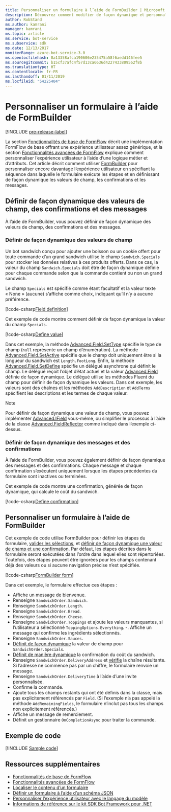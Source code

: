 ```yaml
---
title: Personnaliser un formulaire à l’aide de FormBuilder | Microsoft Docs
description: Découvrez comment modifier de façon dynamique et personnaliser le flux de conversation et le contenu à l’aide de FormBuilder pour le kit SDK Bot Framework pour .NET.
author: RobStand
ms.author: kamrani
manager: kamrani
ms.topic: article
ms.service: bot-service
ms.subservice: sdk
ms.date: 12/13/2017
monikerRange: azure-bot-service-3.0
ms.openlocfilehash: 8a13358afca190606e235475a58f6aedd146fee5
ms.sourcegitcommit: b15cf37afc4f57d13ca6636d4227433809562f8b
ms.translationtype: HT
ms.contentlocale: fr-FR
ms.lasthandoff: 01/11/2019
ms.locfileid: "54225404"
---
```

# <a name="customize-a-form-using-formbuilder"></a>Personnaliser un formulaire à l’aide de FormBuilder

[!INCLUDE [pre-release-label](../includes/pre-release-label-v3.md)]

La section [Fonctionnalités de base de FormFlow](bot-builder-dotnet-formflow.md) décrit une implémentation FormFlow de base offrant une expérience utilisateur assez générique, et la section [Fonctionnalités avancées de FormFlow](bot-builder-dotnet-formflow-advanced.md) explique comment personnaliser l’expérience utilisateur à l’aide d’une logique métier et d’attributs. Cet article décrit comment utiliser [FormBuilder][formBuilder] pour personnaliser encore davantage l’expérience utilisateur en spécifiant la séquence dans laquelle le formulaire exécute les étapes et en définissant de façon dynamique les valeurs de champ, les confirmations et les messages. 

## <a name="dynamically-define-field-values-confirmations-and-messages"></a>Définir de façon dynamique des valeurs de champ, des confirmations et des messages

À l’aide de FormBuilder, vous pouvez définir de façon dynamique des valeurs de champ, des confirmations et des messages.

### <a name="dynamically-define-field-values"></a>Définir de façon dynamique des valeurs de champ 

Un bot sandwich conçu pour ajouter une boisson ou un cookie offert pour toute commande d’un grand sandwich utilise le champ `Sandwich.Specials` pour stocker les données relatives à ces produits offerts. Dans ce cas, la valeur du champ `Sandwich.Specials` doit être de façon dynamique définie pour chaque commande selon que la commande contient ou non un grand sandwich. 

Le champ `Specials` est spécifié comme étant facultatif et la valeur texte « None » (aucune) s’affiche comme choix, indiquant qu’il n’y a aucune préférence.

[!code-csharp[Field definition](../includes/code/dotnet-formflow-formbuilder.cs#fieldDefinition)]

Cet exemple de code montre comment définir de façon dynamique la valeur du champ `Specials`. 

[!code-csharp[Define value](../includes/code/dotnet-formflow-formbuilder.cs#defineValue)]

Dans cet exemple, la méthode [Advanced.Field.SetType][setType] spécifie le type de champ (`null` représente un champ d’énumération). La méthode [Advanced.Field.SetActive][setActive] spécifie que le champ doit uniquement être si la longueur du sandwich est `Length.FootLong`. Enfin, la méthode [Advanced.Field.SetDefine][setDefine] spécifie un délégué asynchrone qui définit le champ. Le délégué reçoit l’objet d’état actuel et la valeur [Advanced.Field][field] définie de façon dynamique. Le délégué utilise les méthodes Fluent du champ pour définir de façon dynamique les valeurs. Dans cet exemple, les valeurs sont des chaînes et les méthodes `AddDescription` et `AddTerms` spécifient les descriptions et les termes de chaque valeur.

> [!NOTE]
> Pour définir de façon dynamique une valeur de champ, vous pouvez implémenter [Advanced.IField][iField] vous-même, ou simplifier le processus à l’aide de la classe [Advanced.FieldReflector][FieldReflector] comme indiqué dans l’exemple ci-dessus. 

### <a name="dynamically-define-messages-and-confirmations"></a>Définir de façon dynamique des messages et des confirmations

À l’aide de FormBuilder, vous pouvez également définir de façon dynamique des messages et des confirmations. Chaque message et chaque confirmation s’exécutent uniquement lorsque les étapes précédentes du formulaire sont inactives ou terminées. 

Cet exemple de code montre une confirmation, générée de façon dynamique, qui calcule le coût du sandwich. 

[!code-csharp[Define confirmation](../includes/code/dotnet-formflow-formbuilder.cs#defineConfirmation)]

## <a name="customize-a-form-using-formbuilder"></a>Personnaliser un formulaire à l’aide de FormBuilder

Cet exemple de code utilise FormBuilder pour définir les étapes du formulaire, [valider les sélections](bot-builder-dotnet-formflow-advanced.md#add-business-logic), et [définir de façon dynamique une valeur de champ et une confirmation](#dynamically-define-field-values-confirmations-and-messages). Par défaut, les étapes décrites dans le formulaire seront exécutées dans l’ordre dans lequel elles sont répertoriées. Toutefois, des étapes peuvent être ignorées pour les champs contenant déjà des valeurs ou si aucune navigation précise n’est spécifiée. 

[!code-csharp[FormBuilder form](../includes/code/dotnet-formflow-formbuilder.cs#formBuilderForm)]

Dans cet exemple, le formulaire effectue ces étapes :

- Affiche un message de bienvenue. 
- Renseigne `SandwichOrder.Sandwich`. 
- Renseigne `SandwichOrder.Length`. 
- Renseigne `SandwichOrder.Bread`. 
- Renseigne `SandwichOrder.Cheese`. 
- Renseigne `SandwichOrder.Toppings` et ajoute les valeurs manquantes, si l’utilisateur a sélectionné `ToppingOptions.Everything`. -. Affiche un message qui confirme les ingrédients sélectionnés. 
- Renseigne `SandwichOrder.Sauces`. 
- [Définit de façon dynamique](#dynamically-define-field-values) la valeur de champ pour `SandwichOrder.Specials`. 
- [Définit de manière dynamique](#dynamically-define-messages-and-confirmations) la confirmation du coût du sandwich. 
- Renseigne `SandwichOrder.DeliveryAddress` et [vérifie](bot-builder-dotnet-formflow-advanced.md#add-business-logic) la chaîne résultante. Si l’adresse ne commence pas par un chiffre, le formulaire renvoie un message. 
- Renseigne `SandwichOrder.DeliveryTime` à l’aide d’une invite personnalisée. 
- Confirme la commande. 
- Ajoute tous les champs restants qui ont été définis dans la classe, mais pas explicitement référencés par `Field`. (Si l’exemple n’a pas appelé la méthode `AddRemainingFields`, le formulaire n’inclut pas tous les champs non explicitement référencés.) 
- Affiche un message de remerciement. 
- Définit un gestionnaire `OnCompletionAsync` pour traiter la commande. 

## <a name="sample-code"></a>Exemple de code

[!INCLUDE [Sample code](../includes/snippet-dotnet-formflow-samples.md)]

## <a name="additional-resources"></a>Ressources supplémentaires

- [Fonctionnalités de base de FormFlow](bot-builder-dotnet-formflow.md)
- [Fonctionnalités avancées de FormFlow](bot-builder-dotnet-formflow-advanced.md)
- [Localiser le contenu d’un formulaire](bot-builder-dotnet-formflow-localize.md)
- [Définir un formulaire à l’aide d’un schéma JSON](bot-builder-dotnet-formflow-json-schema.md)
- [Personnaliser l’expérience utilisateur avec le langage du modèle](bot-builder-dotnet-formflow-pattern-language.md)
- <a href="/dotnet/api/?view=botbuilder-3.11.0" target="_blank">Informations de référence sur le kit SDK Bot Framework pour .NET</a>

[formBuilder]: /dotnet/api/microsoft.bot.builder.formflow.formbuilder-1

[setType]: /dotnet/api/microsoft.bot.builder.formflow.advanced.field-1.settype

[setActive]: /dotnet/api/microsoft.bot.builder.formflow.advanced.field-1.setactive

[setDefine]: /dotnet/api/microsoft.bot.builder.formflow.advanced.field-1.setdefine

[field]: /dotnet/api/microsoft.bot.builder.formflow.advanced.field-1

[iField]: /dotnet/api/microsoft.bot.builder.formflow.advanced.ifield-1

[FieldReflector]: /dotnet/api/microsoft.bot.builder.formflow.advanced.fieldreflector-1
